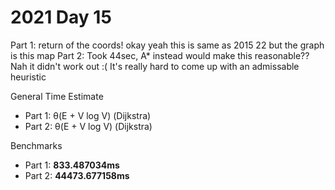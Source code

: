 # 2021 Day 15

Part 1: return of the coords! okay yeah this is same as 2015 22 but the graph is this map
Part 2: Took 44sec, A* instead would make this reasonable?? Nah it didn't work out :(
It's really hard to come up with an admissable heuristic


General Time Estimate
- Part 1: θ(E + V log V) (Dijkstra) 
- Part 2: θ(E + V log V) (Dijkstra) 

Benchmarks
- Part 1: **833.487034ms**
- Part 2: **44473.677158ms**



